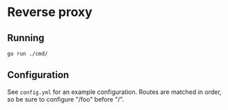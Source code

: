 # Reverse proxy

## Running

```shell
go run ./cmd/
```

## Configuration

See `config.yml` for an example configuration.
Routes are matched in order, so be sure to configure "/foo" before "/".